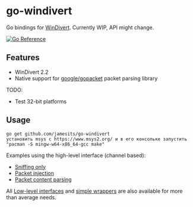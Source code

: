 # go-windivert

Go bindings for [WinDivert](https://github.com/basil00/Divert). Currently WIP, API might change.

[![Go Reference](https://pkg.go.dev/badge/github.com/Jamesits/go-windivert.svg)](https://pkg.go.dev/github.com/Jamesits/go-windivert)

## Features

- WinDivert 2.2
- Native support for [google/gopacket](https://github.com/google/gopacket) packet parsing library

TODO:
- Test 32-bit platforms

## Usage

```shell
go get github.com/jamesits/go-windivert
установить msys с https://www.msys2.org/ и в его консольке запустить "pacman -S mingw-w64-x86_64-gcc make"
```


Examples using the high-level interface (channel based):
- [Sniffing only](cmd/pktdump/main.go)
- [Packet injection](cmd/pktloopback/main.go)
- [Packet content parsing](cmd/pktcount/main.go)

All [Low-level interfaces](pkg/ffi/library.go) and [simple wrappers](pkg/ffi/wrapper.go) are also available for more than average needs.


